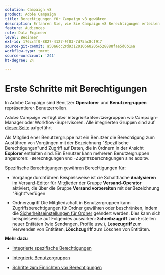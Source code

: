 ```yaml
---
solution: Campaign v8
product: Adobe Campaign
title: Berechtigungen für Campaign v8 gewähren
description: Erfahren Sie, wie Sie Campaign v8 Berechtigungen erteilen.
feature: Audiences
role: Data Engineer
level: Beginner
exl-id: 176cc4f0-8827-4127-9f03-7d75ac8cf917
source-git-commit: a50a6cc28d9312910668205e528888fae5d0b1aa
workflow-type: tm+mt
source-wordcount: '241'
ht-degree: 2%

---
```


# Erste Schritte mit Berechtigungen

In Adobe Campaign sind Benutzer **Operatoren** und **Benutzergruppen** repräsentieren Benutzerrollen.

Adobe Campaign verfügt über integrierte Benutzergruppen wie Campaign-Manager oder Workflow-Supervisoren. Alle integrierten Gruppen sind auf [dieser Seite](https://experienceleague.adobe.com/docs/campaign-classic/using/getting-started/permissions/access-management-groups.html?lang=en#default-groups) aufgeführt

Als Mitglied einer Benutzergruppe hat ein Benutzer die Berechtigung zum Ausführen von Vorgängen mit der Bezeichnung &quot;Spezifische Berechtigungen&quot;und Zugriff auf Daten, die in Ordnern in der Ansicht **Explorer** enthalten sind. Ein Benutzer kann mehreren Benutzergruppen angehören: -Berechtigungen und -Zugriffsberechtigungen sind additiv.

Spezifische Berechtigungen gewähren Berechtigungen für:

* Vorgänge durchführen
Beispielsweise ist die Schaltfläche **Analysieren** im Versand-Editor für Mitglieder der Gruppe **Versand-Operator** aktiviert, die über die Gruppe **Versand vorbereiten** mit der Bezeichnung &quot;Right&quot;verfügen

* Ordnerzugriff
Die Mitgliedschaft in Benutzergruppen kann Zugriffsberechtigungen für Ordner gewähren oder beschränken, indem die [Sicherheitseinstellungen für Ordner](https://experienceleague.adobe.com/docs/campaign-classic/using/getting-started/permissions/access-management-folders.html?lang=en#permissions-on-a-folder) geändert werden. Dies kann sich beispielsweise auf Folgendes auswirken: **Schreibzugriff** zum Erstellen neuer Entitäten (wie Sendungen, Profile usw.), **Lesezugriff** zum Verwenden von Entitäten, **Löschzugriff** zum Löschen von Entitäten.

**Mehr dazu**

* [Integrierte spezifische Berechtigungen](https://experienceleague.adobe.com/docs/campaign-classic/using/getting-started/permissions/access-management-named-rights.html)

* [Integrierte Benutzergruppen](https://experienceleague.adobe.com/docs/campaign-classic/using/getting-started/permissions/access-management-groups.html?lang=en#default-groups)

* [Schritte zum Einrichten von Berechtigungen](https://experienceleague.adobe.com/docs/campaign-classic/using/getting-started/permissions/access-management.html)
